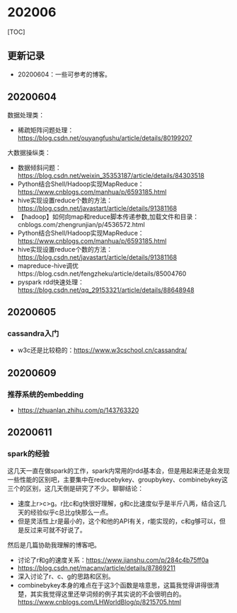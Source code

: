 # 202006

[TOC]

## 更新记录
- 20200604：一些可参考的博客。

## 20200604
数据处理类：
- 稀疏矩阵问题处理：https://blog.csdn.net/ouyangfushu/article/details/80199207

大数据操纵类：
- 数据倾斜问题：https://blog.csdn.net/weixin_35353187/article/details/84303518
- Python结合Shell/Hadoop实现MapReduce：https://www.cnblogs.com/manhua/p/6593185.html
- hive实现设置reduce个数的方法：https://blog.csdn.net/javastart/article/details/91381168
- 【hadoop】如何向map和reduce脚本传递参数,加载文件和目录：cnblogs.com/zhengrunjian/p/4536572.html
- Python结合Shell/Hadoop实现MapReduce：https://www.cnblogs.com/manhua/p/6593185.html
- hive实现设置reduce个数的方法：https://blog.csdn.net/javastart/article/details/91381168
- mapreduce-hive调优https://blog.csdn.net/fengzheku/article/details/85004760
- pyspark rdd快速处理：https://blog.csdn.net/qq_29153321/article/details/88648948

## 20200605
### cassandra入门

- w3c还是比较稳的：https://www.w3cschool.cn/cassandra/

## 20200609
### 推荐系统的embedding

- https://zhuanlan.zhihu.com/p/143763320

## 20200611
### spark的经验
这几天一直在做spark的工作，spark内常用的rdd基本会，但是用起来还是会发现一些性能的区别吧，主要集中在reducebykey、groupbykey、combinebykey这三个的区别，这几天倒是研究了不少。聊聊结论：
- 速度上r>c>g。r比c和g快很好理解，g和c比速度似乎是半斤八两，结合这几天的经验似乎c总比g快那么一点。
- 但是灵活性上r是最小的，这个和他的API有关，r能实现的，c和g够可以，但是反过来可就不好说了。

然后是几篇协助我理解的博客吧。
- 讨论了r和g的速度关系：https://www.jianshu.com/p/284c4b75ff0a
- https://blog.csdn.net/macanv/article/details/87869211
- 深入讨论了r、c、g的思路和区别。
- combinebykey本身的难点在于这3个函数是啥意思，这篇我觉得讲得很清楚，其实我觉得这里还举词频的例子其实说的不会很明白的。https://www.cnblogs.com/LHWorldBlog/p/8215705.html

